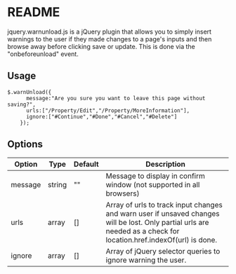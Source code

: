 README
===

jquery.warnunload.js is a jQuery plugin that allows you to simply insert warnings to the user if they made changes to a page's inputs and then browse away before clicking save or update. This is done via the "onbeforeunload" event.

## Usage

	$.warnUnload({
	      message:"Are you sure you want to leave this page without saving?", 
	      urls:["/Property/Edit","/Property/MoreInformation"],
	      ignore:["#Continue","#Done","#Cancel","#Delete"] 
	    });


## Options

<table>
	<thead>
		<tr>
			<th>Option</th>
			<th>Type</th>
			<th>Default</th>
			<th>Description</th>
		</tr>
	</thead>
	<tbody>
		<tr>
			<td>message</td>
			<td>string</td>
			<td>""</td>
			<td>
			Message to display in confirm window (not supported in all
			 browsers)
			</td>
		</tr>
		<tr>
			<td>urls</td>
			<td>array</td>
			<td>[]</td>
			<td>
			Array of urls to track input changes and warn user if unsaved 			changes will be lost. Only partial urls are needed as a check for 			location.href.indexOf(url) is done.
			</td>
		</tr>
		<tr>
			<td>ignore</td>
			<td>array</td>
			<td>[]</td>
			<td>
			Array of jQuery selector queries to ignore warning the user.
			</td>
		</tr>
	</tbody>
</table>